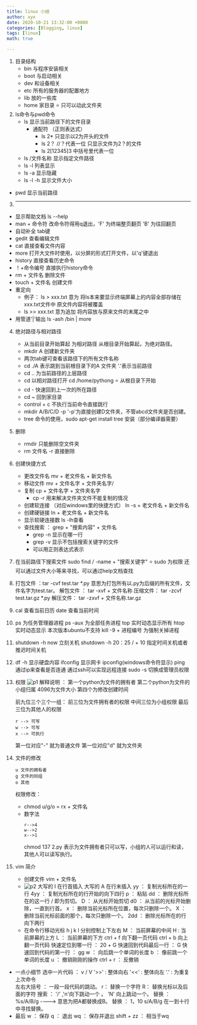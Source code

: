```yaml
---
title: linux 小结
author: xyx
date: 2020-10-21 13:32:00 +0800
categories: [Blogging, linux]
tags: [linux]
math: true

---
```

1. 目录结构
   + bin 与程序安装相关
   + boot 与启动相关
   + dev  和设备相关
   + etc 所有的服务器的配置地方
   + lib 放的一些库
   + home 家目录 ⭐ 只可以动此文件夹
1. ls命令与pwd命令
      + ls 显示当前路径下的文件目录
         + 通配符  （正则表达式）
            + ls 2* 只显示以2为开头的文件
            + ls 2？ //？代表一位 只显示文件为2？的文件
            + ls 2[12345]3  中括号里代表一位
      + ls /文件名称 显示指定文件路径
      + ls -l 列表显示
      + ls -a 显示隐藏
      + ls -l -h 显示文件大小
+ pwd 显示当前路径
3.  ----
   + 显示帮助文档  ls --help 
   +  man + 命令符 改命令符得用q退出，'F' 为终端整页翻页 'B' 为往回翻页
   +  自动补全 tab键
   +  gedit 查看编辑文件
   +  cat 直接查看文件内容
   +  more 打开大文件时使用，以分屏的形式打开文件，以'q'键退出
   +  history 直接查看历史命令
   +   ！+命令编号 直接执行history命令
   +   rm + 文件名  删除文件
   +   touch + 文件名 创建文件
   +   重定向
         + 例子： ls > xxx.txt 意为 将ls本来要显示终端屏幕上的内容全部存储在xxx.txt文件中  原文件内容将被覆盖
         + ls >> xxx.txt 意为追加 将内容放与原来文件的末尾之中
   + 用管道'|'输出 ls -ash /bin | more
4. 绝对路径与相对路径
   + 从当前目录开始算起 为相对路径 从根目录开始算起，为绝对路径。
   + mkdir A 创建新文件夹
   + 两次tab键可查看该路径下的所有文件名称  
   + cd ./A  表示跳到当前根目录下的A 文件夹  '.'表示当前路径
   + cd .. 为当前路径的上层路径
   + cd 以相对路径打开 cd /home/pythong ⭐ 从根目录下开始
   + cd -  快速回到上一次的所在路径
   + cd ~  回到家目录
   + control + c 不执行当前命令直接跳行
   + mkdir A/B/C/D -p  '-p'为直接创建D文件夹，不管abcd文件夹是否创建。
   + tree 命令的使用，sudo apt-get install tree 安装（部分编译器需要）
5. 删除
   + rmdir 只能删除空文件夹
   + rm 文件名 -r  直接删除
6. 创建快捷方式
   + 更改文件名 mv + 老文件名 + 新文件名
   + 移动文件 mv + 文件名字 + 文件夹名字/
   + 复制 cp + 文件名字 + 文件夹名字
      + cp -r 用来解决文件夹文件不能复制的情况
   + 创建软连接 （对应windows里的快捷方式） ln -s  + 老文件名 + 新文件名 
   + 创建硬链接 ln + 老文件名 + 新文件名  
   + 显示软硬连接数 ls -lh查看
   + 查找搜索 ： grep + "搜索内容" + 文件名 
      + grep -n 显示在哪一行
      + grep -v 显示不包括搜索关键字的文件
      + 可以用正则表达式表示
7. 在当前路径下搜索文件 sudo find / -name + "搜索关键字"   ⭐ sudo 为权限
   还可以通过文件大小等来寻找，可以通过help文档查找
8. 打包文件 ：tar -cvf test.tar *.py 意思为打包所有以.py为后缀的所有文件，文件名字为test.tar。
   解包文件 ： tar -xvf + 文件名称
   压缩文件： tar -zcvf test.tar.gz *.py
   解压文件： tar -zxvf + 文件名称.tar.gz
9. cal 查看当前日历
   date 查看当前时间
10. ps 为任务管理器进程
    ps -aux 为全部任务进程
    top 实时动态显示所有
    htop 实时动态显示 本次版本ubuntu不支持
    kill -9 + 进程编号  为强制关掉进程
11. shutdown -h now 立刻关机
    shutdown -h 20：25 / + 10 指定时间关机或者推迟时间关机
12. df -h 显示硬盘内容
    ifconfig 显示网卡 ipconfig(windows命令符显示)
    ping 通过ip来查看是否连通
    通过ssh可以实现远程连接
    sudo -s 切换成管理员权限
13. 权限
    ![p1](./assets/p1.png)
    解释说明 ：
    第一个python为文件的拥有者
    第二个python为文件的小组归属
    4096为文件大小
    第四个为修改创建时间
    >>>>>>>>>>>>
    前九位三个三个一组：
    前三位为文件拥有者的权限
    中间三位为小组权限
    最后三位为其他人的权限
    ```
    r --> 可写
    w --> 可写
    x --> 可执行
    ```
    >>>>>>>>>
    第一位对应"-" 就为普通文件
    第一位对应"d" 就为文件夹
14. 文件的修改
    ```
    u 文件的拥有者
    g 文件的同组
    o 其他
    ```
    权限修改：
    + chmod u/g/o = rx + 文件名
    + 数字法
      ```
      r-->4
      w-->2
      x-->1
      ```
      chmod 137 2.py 表示为文件拥有者只可以写，小组的人可以运行和读，其他人可以读写执行。

15. vim 简介
    + 创建文件 vim + 文件名
    + ![p2](./assets/p2.jpg)
    大写的 I 在行首插入 
    大写的 A 在行末插入
    yy ： 复制光标所在的一行
    4yy ： 复制光标所在的行开始的向下四行
    p ： 粘贴
    dd  ： 删除光标所在的这一行 / 即为剪切。
    D ： 从光标开始剪切
    d0 ： 从当前的光标开始删除，一直到行首。
    x ： 删除当前光标所在位置，每次只删除一个。
    X ：删除当前光标前面的那个，每次只删除一个。
    2dd ： 删除光标所在的行向下两行 
    + 在命令行移动光标
      h j k l 分别控制上下左右
      M ： 当前屏幕的中间
      H :  当前屏幕的上方
      L ： 当前屏幕的下方
      ctrl + f 向下翻一页代码
      ctrl + b 向上翻一页代码
      快速定位到哪一行 ： 20 + G
      快速回到代码最后一行 ： G
      快速回到代码的第一行 ： gg
      w ： 向后跳一个单词的长度
      b ： 像前跳一个单词的长度
      u ： 撤销刚刚的操作
      ctrl + r ： 反撤销
   + 一点小细节
      选中一片代码 ： 
      v  / V 
      '>>' : 整体向右
      '<<' : 整体向左
      '.'  : 为重复上次命令  
      左右大括号 ： 一段一段代码的跳动。
      r： 替换一个字符
      R： 替换光标以及后面的字符
      搜索 ： '/' ,'n'向下跳动一个 。 'N' 向上跳动一个。
      替换 ： %s/A/B/g  ----> 意思为把A都替换成B。
      替换 ： 1，10 s/A/B/g   在一到十行中寻找替换。
   + 最后
      w ： 保存
      q ： 退出
      wq ： 保存并退出
      shift + zz ： 相当于wq




